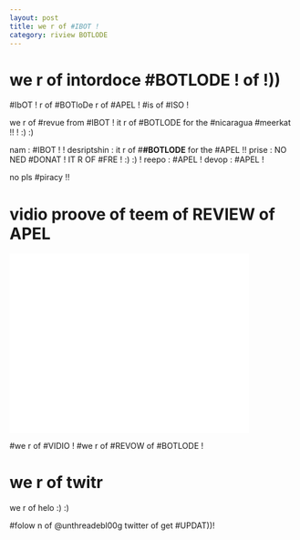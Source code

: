 ```yaml
---
layout: post
title: we r of #IBOT !
category: riview BOTLODE
---
```


# we r of intordoce #BOTLODE ! of !))

#IbOT ! r of #BOTloDe r of #APEL ! #is of #ISO !

we r of #revue from #IBOT ! it r of #BOTLODE for the #nicaragua #meerkat !! ! :) :) 

nam : #IBOT ! !
desriptshin : it r of #**#BOTLODE** for the #APEL !! 
prise : NO NED #DONAT ! IT R OF #FRE ! :) :) !
reepo : #APEL ! 
devop : #APEL ! 

no pls #piracy !!

# vidio proove of teem of REVIEW of APEL

<iframe width="420" height="315" src="//www.youtube.com/embed/4ullVB2H6J4?rel=0" frameborder="0" allowfullscreen></iframe>

\#we r of #VIDIO ! #we r of #REVOW of #BOTLODE !

# we r of twitr 

we r of helo :) :)

\#folow n of @unthreadebl00g twitter of get #UPDAT))!
